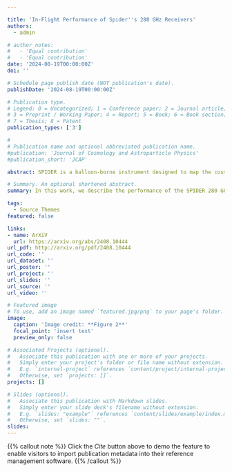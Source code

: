 ```yaml
---

title: 'In-Flight Performance of Spider''s 280 GHz Receivers'
authors: 
  - admin

# author_notes:
#   - 'Equal contribution'
#   - 'Equal contribution'
date: '2024-08-19T00:00:00Z'
doi: ''

# Schedule page publish date (NOT publication's date).
publishDate: '2024-08-19T00:00:00Z'

# Publication type.
# Legend: 0 = Uncategorized; 1 = Conference paper; 2 = Journal article;
# 3 = Preprint / Working Paper; 4 = Report; 5 = Book; 6 = Book section;
# 7 = Thesis; 8 = Patent
publication_types: ['3']

#
# Publication name and optional abbreviated publication name.
#publication: 'Journal of Cosmology and Astroparticle Physics'
#publication_short: 'JCAP'

abstract: SPIDER is a balloon-borne instrument designed to map the cosmic microwave background at degree-angular scales in the presence of Galactic foregrounds. SPIDER has mapped a large sky area in the Southern Hemisphere using more than 2000 transition-edge sensors (TESs) during two NASA Long Duration Balloon flights above the Antarctic continent. During its first flight in January 2015, SPIDER observed in the 95 GHz and 150 GHz frequency bands, setting constraints on the B-mode signature of primordial gravitational waves. Its second flight in the 2022-23 season added new receivers at 280 GHz, each using an array of TESs coupled to the sky through feedhorns formed from stacks of silicon wafers. These receivers are optimized to produce deep maps of polarized Galactic dust emission over a large sky area, providing a unique data set with lasting value to the field. In this work, we describe the instrument's performance during SPIDER's second flight.

# Summary. An optional shortened abstract.
summary: In this work, we describe the performance of the SPIDER 280 GHz receivers during a balloon-borne flight from Antarctica in 2022-23.

tags:
  - Source Themes
featured: false

links:
- name: ArXiV
  url: https://arxiv.org/abs/2408.10444
url_pdf: http://arxiv.org/pdf/2408.10444
url_code: ''
url_dataset: ''
url_poster: ''
url_project: ''
url_slides: ''
url_source: ''
url_video: ''

# Featured image
# To use, add an image named `featured.jpg/png` to your page's folder.
image:
  caption: 'Image credit: **Figure 2**'
  focal_point: 'insert text'
  preview_only: false

# Associated Projects (optional).
#   Associate this publication with one or more of your projects.
#   Simply enter your project's folder or file name without extension.
#   E.g. `internal-project` references `content/project/internal-project/index.md`.
#   Otherwise, set `projects: []`.
projects: []

# Slides (optional).
#   Associate this publication with Markdown slides.
#   Simply enter your slide deck's filename without extension.
#   E.g. `slides: "example"` references `content/slides/example/index.md`.
#   Otherwise, set `slides: ""`.
slides:
---
```


{{% callout note %}}
Click the _Cite_ button above to demo the feature to enable visitors to import publication metadata into their reference management software.
{{% /callout %}}

<!-- Supplementary notes can be added here, including [code and math](https://wowchemy.com/docs/content/writing-markdown-latex/). -->
